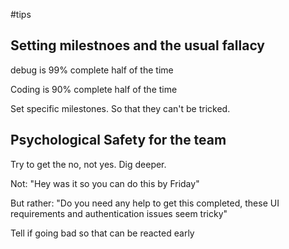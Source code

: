 #tips


## Setting milestnoes and the usual fallacy
debug is 99% complete half of the time

Coding is 90% complete half of the time

Set specific milestones. So that they can't be tricked.

## Psychological Safety for the team

Try to get the no, not yes. Dig deeper.

Not: "Hey was it so you can do this by Friday"

But rather: "Do you need any help to get this completed, these UI requirements and authentication issues seem tricky"



Tell if going bad so that can be reacted early

